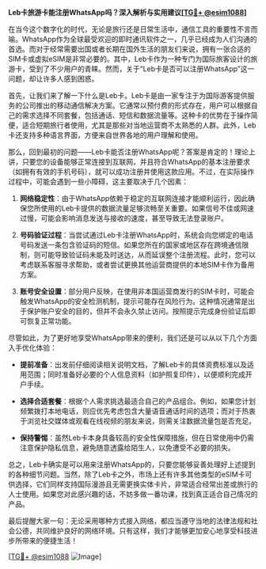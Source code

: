 **Leb卡旅游卡能注册WhatsApp吗？深入解析与实用建议[[TG💪+ @esim1088](https://t.me/s/esim1088)]**

在当今这个数字化的时代，无论是旅行还是日常生活中，通信工具的重要性不言而喻。WhatsApp作为全球最受欢迎的即时通讯软件之一，几乎已经成为人们沟通的首选。而对于经常需要出国或者长期在国外生活的朋友们来说，拥有一张合适的SIM卡或虚拟eSIM是非常必要的。其中，Leb卡作为一种专门为国际旅客设计的旅游卡，受到了不少用户的青睐。然而，关于“Leb卡是否可以注册WhatsApp”这一问题，却让许多人感到困惑。

首先，让我们来了解一下什么是Leb卡。Leb卡是由一家专注于为国际游客提供服务的公司推出的移动通信解决方案。它通常以预付费的形式存在，用户可以根据自己的需求选择不同套餐，包括通话、短信和数据流量等。这种卡的优势在于操作简便，适合短期旅行者使用，尤其是那些对当地运营商不太熟悉的人群。此外，Leb卡还支持多种语言界面，方便来自世界各地的用户理解和使用。

那么，回到最初的问题——Leb卡能否注册WhatsApp呢？答案是肯定的！理论上讲，只要您的设备能够正常连接到互联网，并且符合WhatsApp的基本注册要求（如拥有有效的手机号码），就可以成功注册并使用这款应用。不过，在实际操作过程中，可能会遇到一些小障碍，这主要取决于几个因素：

1. **网络稳定性**：由于WhatsApp依赖于稳定的互联网连接才能顺利运行，因此确保您所使用的Leb卡提供的数据流量足够流畅至关重要。如果信号不佳或网速过慢，可能会影响消息发送与接收的速度，甚至导致无法登录账户。
   
2. **号码验证过程**：当尝试通过Leb卡注册WhatsApp时，系统会向您绑定的电话号码发送一条包含验证码的短信。如果您所在的国家或地区存在跨境通信限制，则可能导致验证码未能及时送达，从而延误整个注册流程。此时，您可以考虑联系客服寻求帮助，或者尝试更换其他运营商提供的本地SIM卡作为备用方案。

3. **账号安全设置**：部分用户反映，在使用非本国运营商发行的SIM卡时，可能会触发WhatsApp的安全检测机制，提示可能存在风险行为。这种情况通常是出于保护账户安全的目的，但并不会永久禁止访问。按照提示完成身份验证后即可恢复正常功能。

尽管如此，为了更好地享受WhatsApp带来的便利，我们还是可以从以下几个方面入手优化体验：

- **提前准备**：出发前仔细阅读相关说明文档，了解Leb卡的具体资费标准以及适用范围；同时准备好必要的个人信息资料（如护照复印件），以便顺利完成开户手续。
  
- **选择合适套餐**：根据个人需求挑选最适合自己的产品组合。例如，如果您计划频繁拨打本地电话，则应优先考虑包含大量语音通话时间的选项；而对于热衷于浏览社交媒体或观看在线视频的朋友来说，则需关注数据流量包是否充足。
  
- **保持警惕**：虽然Leb卡本身具备较高的安全性保障措施，但在日常使用中仍需注意保护隐私信息，避免随意透露给陌生人，以免遭受不必要的损失。

总之，Leb卡确实是可以用来注册WhatsApp的，只要您能够妥善处理好上述提到的各种细节问题。当然，除了Leb卡之外，市场上还有许多其他类型的eSIM卡可供选择，它们同样支持国际漫游且无需更换实体卡片，非常适合经常出差或旅行的人士使用。如果您对此感兴趣的话，不妨多做一番功课，找到真正适合自己情况的产品。

最后提醒大家一句：无论采用哪种方式接入网络，都应当遵守当地的法律法规和社会公德，共同维护良好的网络环境。只有这样，我们才能够更加安心地享受科技进步所带来的便捷生活！

[[TG💪+ @esim1088](https://t.me/s/esim1088) ![Image](https://i.postimg.cc/4NQfJmqS/Snipaste-2025-05-13-00-14-12.png)]